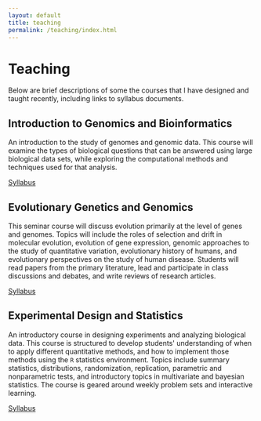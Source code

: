 ```yaml
---
layout: default
title: teaching
permalink: /teaching/index.html
---
```


# Teaching

Below are brief descriptions of some the courses that I have designed and taught recently, including links to syllabus documents.

## Introduction to Genomics and Bioinformatics

An introduction to the study of genomes and genomic data. This course will examine the types of biological questions that can be answered using large biological data sets, while exploring the computational methods and techniques used for that analysis.

[Syllabus](/docs/BiolB216_syllabus_fall2011.pdf)

## Evolutionary Genetics and Genomics

This seminar course will discuss evolution primarily at the level of genes and genomes. Topics will include the roles of selection and drift in molecular evolution, evolution of gene expression, genomic approaches to the study of quantitative variation, evolutionary history of humans, and evolutionary perspectives on the study of human disease. Students will read papers from the primary literature, lead and participate in class discussions and debates, and write reviews of research articles.

[Syllabus](/docs/BiolB327_syllabus_spring2012.pdf)

## Experimental Design and Statistics

An introductory course in designing experiments and analyzing biological data. This course is structured to develop students' understanding of when to apply different quantitative methods, and how to implement those methods using the `R` statistics environment. Topics include summary statistics, distributions, randomization, replication, parametric and nonparametric tests, and introductory topics in multivariate and bayesian statistics. The course is geared around weekly problem sets and interactive learning.

[Syllabus](/docs/BiolB215_syllabus_spring2012.pdf)




